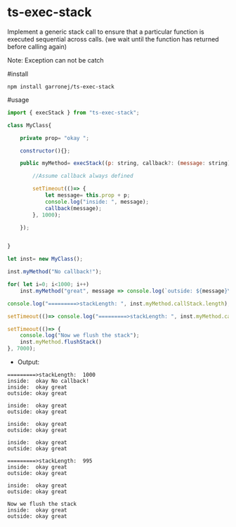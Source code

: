 # ts-exec-stack

Implement a generic stack call to ensure that a particular function
is executed sequential across calls.
(we wait until the function has returned before calling again)

Note: Exception can not be catch


#install

````shell
npm install garronej/ts-exec-stack
````

#usage

````JavaScript
import { execStack } from "ts-exec-stack";

class MyClass{

    private prop= "okay ";

    constructor(){};

    public myMethod= execStack((p: string, callback?: (message: string)=> void): void => {

        //Assume callback always defined

        setTimeout(()=> {
            let message= this.prop + p;
            console.log("inside: ", message);
            callback(message);
        }, 1000);

    });


}

let inst= new MyClass();

inst.myMethod("No callback!");

for( let i=0; i<1000; i++)
    inst.myMethod("great", message => console.log(`outside: ${message}\n`));

console.log("=========>stackLength: ", inst.myMethod.callStack.length);

setTimeout(()=> console.log("=========>stackLength: ", inst.myMethod.callStack.length), 5000);

setTimeout(()=> {
    console.log("Now we flush the stack");
    inst.myMethod.flushStack()
}, 7000);
````

* Output:
````shell
=========>stackLength:  1000
inside:  okay No callback!
inside:  okay great
outside: okay great

inside:  okay great
outside: okay great

inside:  okay great
outside: okay great

inside:  okay great
outside: okay great

=========>stackLength:  995
inside:  okay great
outside: okay great

inside:  okay great
outside: okay great

Now we flush the stack
inside:  okay great
outside: okay great
````